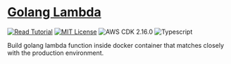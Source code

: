 # [Golang Lambda](https://apoorv.blog/golang-lambda-cdk/)

[![Read Tutorial](https://badgen.now.sh/badge/Read/Tutorial/purple)](https://apoorv.blog/golang-lambda-cdk/)
[![MIT License](https://badgen.now.sh/badge/License/MIT/blue)](https://github.com/apoorvmote/cdk-examples/blob/master/License.md)
![AWS CDK 2.16.0](https://badgen.net/badge/aws-cdk/2.16.0/yellow)
![Typescript](https://badgen.net/badge/icon/typescript?icon=typescript&label)

Build golang lambda function inside docker container that matches closely with the production environment. 